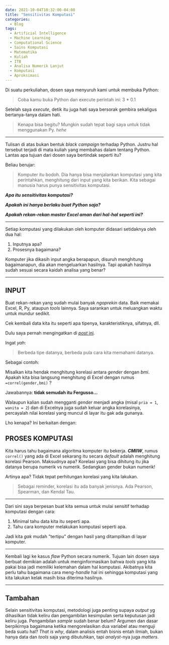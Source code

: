 ```yaml
---
date: 2021-10-04T10:32:00-04:00
title: "Sensitivitas Komputasi"
categories:
  - Blog
tags:
  - Artificial Intelligence
  - Machine Learning
  - Computational Science
  - Sains Komputasi
  - Matematika
  - Kuliah
  - ITB
  - Analisa Numerik Lanjut
  - Komputasi
  - Aproksimasi
---
```


Di suatu perkuliahan, dosen saya menyuruh kami untuk membuka Python:

> Coba kamu buka Python dan execute perintah ini: 3 * 0.1

Setelah saya _execute_, detik itu juga hati saya bersorak gembira sekaligus bertanya-tanya dalam hati.

> Kenapa bisa begitu? Mungkin sudah tepat bagi saya untuk tidak menggunakan Py. _hehe_

---

Tulisan di atas bukan bentuk _black campaign_ terhadap Python. Justru hal tersebut terjadi di mata kuliah yang membahas dalam tentang Python. Lantas apa tujuan dari dosen saya bertindak seperti itu?

Beliau berujar:

> Komputer itu bodoh. Dia hanya bisa menjalankan komputasi yang kita perintahkan, menghitung dari input yang kita berikan. Kita sebagai manusia harus punya sensitivitas komputasi.

___Apa itu sensitivitas komputasi?___

___Apakah ini hanya berlaku buat Python saja?___

___Apakah rekan-rekan master Excel aman dari hal-hal seperti ini?___

---

Setiap komputasi yang dilakukan oleh komputer didasari setidaknya oleh dua hal:

1. Inputnya apa?
1. Prosesnya bagaimana?

Komputer jika dikasih input angka berapapun, disuruh menghitung bagaimanapun, dia akan mengeluarkan hasilnya. Tapi apakah hasilnya sudah sesuai secara kaidah analisa yang benar?

---

## INPUT

Buat rekan-rekan yang sudah mulai banyak _ngoprekin_ data. Baik memakai Excel, R, Py, ataupun _tools_ lainnya. Saya sarankan untuk meluangkan waktu untuk mundur sedikit.

Cek kembali data kita itu seperti apa tipenya, karakteristiknya, sifatnya, dll.

Dulu saya pernah mengingatkan di [_post_ ini](https://ikanx101.com/blog/mengenal-data/).

Ingat _yah_:

> Berbeda tipe datanya, berbeda pula cara kita memahami datanya.

Sebagai contoh:

Misalkan kita hendak menghitung korelasi antara _gender_ dengan _bmi_. Apakah kita bisa langsung menghitung di Excel dengan rumus `=correl(gender,bmi)` ?

Jawabannya: __tidak semudah itu Fergusso...__

Walaupun kalian sudah mengganti _gender_ menjadi angka (misal `pria = 1`, `wanita = 2`) dan di Excelnya juga sudah keluar angka korelasinya, percayalah nilai korelasi yang muncul di layar itu gak ada gunanya.

Lho kenapa? Ini berkaitan dengan:

## PROSES KOMPUTASI

Kita harus tahu bagaimana algoritma komputer itu bekerja. ___CMIIW___, rumus `correl()` yang ada di Excel sekarang itu secara _default_ adalah menghitung korelasi Pearson.
Maksudnya apa? Korelasi yang bisa dihitung itu jika datanya berupa numerik vs numerik.
Sedangkan gender bukan numerik!

Artinya apa? Tidak tepat perhitungan korelasi yang kita lakukan.

> Sebagai reminder, korelasi itu ada banyak jenisnya. Ada Pearson, Spearman, dan Kendal Tau.

---

Dari sini saya berpesan buat kita semua untuk mulai sensitif terhadap komputasi dengan cara:

1. Minimal tahu data kita itu seperti apa.
1. Tahu cara komputer melakukan komputasi seperti apa.

Jadi kita _gak_ mudah "tertipu" dengan hasil yang ditampilkan di layar komputer.

---

Kembali lagi ke kasus _flaw_ Python secara numerik. 
Tujuan lain dosen saya berbuat demikian adalah untuk menginformasikan bahwa _tools_ yang kita pakai bisa jadi memiliki kelemahan dalam hal komputasi.
Akibatnya kita perlu tahu bagaimana cara meng-_handle_ hal ini sehingga komputasi yang kita lakukan kelak masih bisa diterima hasilnya.

---

## Tambahan

Selain sensitivitas komputasi, metodologi juga penting supaya _output_ yg dihasilkan tidak keliru dan pengambilan kesimpulan serta keputusan jadi keliru juga. 
Pengambilan _sample_ sudah benar belum? 
Argumen dan dasar berpikirnya bagaimana ketika mengorelasikan dua variabel atau menguji beda suatu hal?
_That is why_, dalam analisis entah bisnis entah ilmiah, bukan hanya data dan _tools_ saja yang dibutuhkan, tapi _analyst_-nya juga _matters_.

